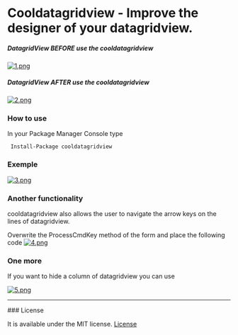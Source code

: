 # Cooldatagridview - Improve the designer of your datagridview.
##### DatagridView BEFORE use the cooldatagridview

[![1.png](https://s15.postimg.org/irxdzqtln/image.png)](https://postimg.org/image/amfc1l5cn/)

##### DatagridView AFTER use the cooldatagridview

[![2.png](https://s15.postimg.org/5z99zthzv/image.png)](https://postimg.org/image/ufrfuaiqf/)

### How to use
 In your Package Manager Console type 
 ```
  Install-Package cooldatagridview
```

### Exemple
[![3.png](https://s15.postimg.org/jewap9qhn/image.png)](https://postimg.org/image/4ixrhof2v/)

### Another functionality
cooldatagridview also allows the user to navigate the arrow keys on the lines of datagridview.

Overwrite the ProcessCmdKey method of the form and place the following code
[![4.png](https://s15.postimg.org/wujbepyzf/image.png)](https://postimg.org/image/g6rtc847r/)

### One more
If you want to hide a column of datagridview you can use

[![5.png](https://s15.postimg.org/tmeu1ocpn/image.png)](https://postimg.org/image/6ky8vxd1z/)
<hr>
### License

It is available under the MIT license.
[License](https://opensource.org/licenses/mit-license.php)



